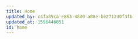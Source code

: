 ```yaml
---
title: Home
updated_by: c4fa85ca-e853-48d0-a88e-be2712d0f3fb
updated_at: 1596446051
id: home
---
```

